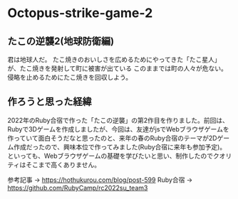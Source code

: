 # Octopus-strike-game-2 

## たこの逆襲2(地球防衛編)
君は地球人だ。
たこ焼きのおいしさを広めるためにやってきた「たこ星人」が、たこ焼きを発射して町に被害が出ている
このままでは町の人々が危ない。侵略を止めるためにたこ焼きを回収しよう。



## 作ろうと思った経緯
2022年のRuby合宿で作った「たこの逆襲」の第2作目を作りました。前回は、Rubyで3Dゲームを作成しましたが、今回は、友達がjsでWebブラウザゲームを作っていて面白そうだなと思ったのと、来年の春のRuby合宿のテーマが2Dゲーム作成だったので、興味本位で作ってみました(Ruby合宿に来年も参加予定)。
といっても、Webブラウザゲームの基礎を学びたいと思い、制作したのでクオリティはそこまで高くありません。


参考記事 → https://hothukurou.com/blog/post-599
Ruby合宿 → https://github.com/RubyCamp/rc2022su_team3
